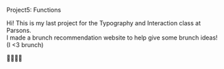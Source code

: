 Project5: Functions

Hi! This is my last project for the Typography and Interaction class at Parsons. <br>
I made a brunch recommendation website to help give some brunch ideas! (I <3 brunch)

🥑🥯🍓🥐
